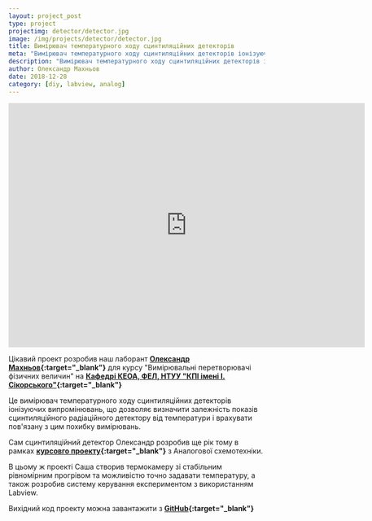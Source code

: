 ```yaml
---
layout: project_post
type: project
projectimg: detector/detector.jpg
image: /img/projects/detector/detector.jpg
title: Вимірювач температурного ходу сцинтиляційних детекторів 
meta: "Вимірювач температурного ходу сцинтиляційних детекторів іонізуючих випромінювань, що дозволяє визначити залежність показів сцинтиляційного радіаційного детектору від температури і врахувати пов'язану з цим похибку вимірювань"
description: "Вимірювач температурного ходу сцинтиляційних детекторів іонізуючих випромінювань, що дозволяє визначити залежність показів сцинтиляційного радіаційного детектору від температури і врахувати пов'язану з цим похибку вимірювань"
author: Олександр Махньов
date: 2018-12-28
category: [diy, labview, analog]
---
```


<iframe src="https://www.youtube.com/embed/6b_En1RjAtw" width="700" height="480" frameborder="0" allowfullscreen=""> </iframe>
 
Цікавий проект розробив наш лаборант **[Олександр Махньов](https://www.facebook.com/aleksander.mahnyov){:target="_blank"}** для курсу "Вимірювальні перетворювачі фізичних величин" на **[Кафедрі КЕОА, ФЕЛ, НТУУ "КПІ імені І. Сікорського"](http://keoa.kpi.ua){:target="_blank"}**

Це вимірювач температурного ходу сцинтиляційних детекторів іонізуючих випромінювань, що дозволяє визначити залежність показів сцинтиляційного радіаційного детектору від температури і врахувати пов'язану з цим похибку вимірювань.

Сам сцинтиляційний детектор Олександр розробив ще рік тому в рамках **[курсовго проекту](https://www.facebook.com/lampa.kpi/posts/1906019612990251){:target="_blank"}** з Аналогової схемотехніки.

В цьому ж проекті Саша створив термокамеру зі стабільним рівномірним прогрівом та можливістю точно задавати температуру, а також розробив систему керування експериментом з використанням Labview.

Вихідний код проекту можна завантажити з **[GitHub](https://github.com/AMahno/Scintillators){:target="_blank"}** 
